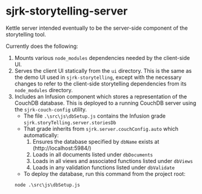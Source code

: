 # sjrk-storytelling-server

Kettle server intended eventually to be the server-side component of the storytelling tool.

Currently does the following:

1) Mounts various `node_modules` dependencies needed by the client-side UI.
2) Serves the client UI statically from the `ui` directory. This is the same as the demo UI used in `sjrk-storytelling`, except with the necessary changes to refer to the client-side storytelling dependencies from its `node_modules` directory.
3) Includes an Infusion component which stores a representation of the CouchDB database. This is deployed to a running CouchDB server using the `sjrk-couch-config` utility.
   * The file `.\src\js\dbSetup.js` contains the Infusion grade `sjrk.storyTelling.server.storiesDb`
   * That grade inherits from `sjrk.server.couchConfig.auto` which automatically:
      1) Ensures the database specified by `dbName` exists at (http://localhost:5984/)
      2) Loads in all documents listed under `dbDocuments`
      3) Loads in all views and associated functions listed under `dbViews`
      4) Loads in any validation functions listed under `dbValidate`
   * To deploy the database, run this command from the project root:
   ```
   node .\src\js\dbSetup.js
   ```
   
